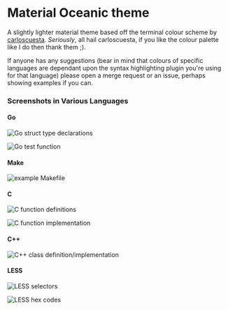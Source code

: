 # Material Oceanic theme

A slightly lighter material theme based off the terminal colour scheme by [carloscuesta](https://github.com/carloscuesta/materialshell). _Seriously_, all hail carloscuesta, if you like the colour palette like I do then thank them ;).

If anyone has any suggestions (bear in mind that colours of specific languages are dependant upon the syntax highlighting plugin you're using for that language) please open a merge request or an issue, perhaps showing examples if you can.

### Screenshots in Various Languages

#### Go

![Go struct type declarations](http://i.imgur.com/ICqPKhK.png)

![Go test function](http://i.imgur.com/XhbyTXp.png)

#### Make

![example Makefile](http://i.imgur.com/dvt4v80.png)

#### C

![C function definitions](http://i.imgur.com/rYp4CGy.png)

![C function implementation](http://i.imgur.com/UrEshVj.png)

#### C++

![C++ class definition/implementation](http://i.imgur.com/jM5GY0o.png)

#### LESS

![LESS selectors](http://i.imgur.com/CXtVk7V.png)

![LESS hex codes](http://i.imgur.com/B5x0E9k.png)
